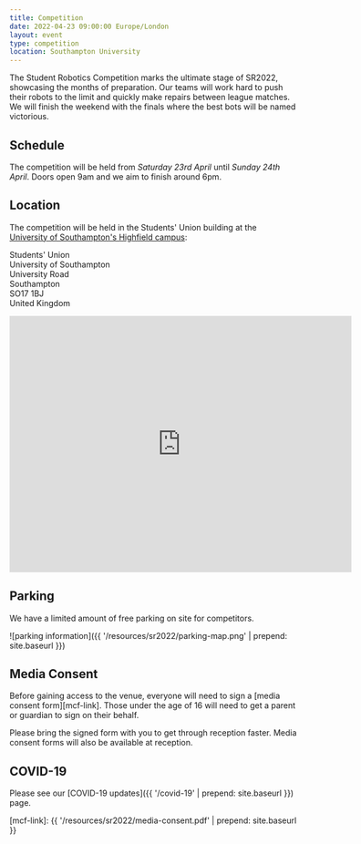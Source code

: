 ```yaml
---
title: Competition
date: 2022-04-23 09:00:00 Europe/London
layout: event
type: competition
location: Southampton University
---
```


The Student Robotics Competition marks the ultimate stage of SR2022, showcasing the months of preparation. Our teams will work hard to push their robots to the limit and quickly make repairs between league matches. We will finish the weekend with the finals where the best bots will be named victorious.

## Schedule

The competition will be held from *Saturday 23rd April* until *Sunday 24th April*. Doors open 9am and we aim to finish around 6pm.

## Location

The competition will be held in the Students' Union building at the [University of Southampton's Highfield campus][soton-campus-directions]:

Students' Union<br>
University of Southampton<br>
University Road<br>
Southampton<br>
SO17 1BJ<br>
United Kingdom<br>

<iframe title="Map highlighting the location of the venue" src="https://www.google.com/maps/embed?pb=!1m18!1m12!1m3!1d2514.4224296392836!2d-1.399433684090786!3d50.934400360256014!2m3!1f0!2f0!3f0!3m2!1i1024!2i768!4f13.1!3m3!1m2!1s0x487473f7089148ab%3A0xaeeea75e9ec72c88!2sUniversity+of+Southampton+Students&#39;+Union+(SUSU)!5e0!3m2!1sen!2suk!4v1551272133022" width="600" height="450" frameborder="0" style="border:0" allowfullscreen></iframe>

## Parking

We have a limited amount of free parking on site for competitors.

![parking information]({{ '/resources/sr2022/parking-map.png' | prepend: site.baseurl }})

## Media Consent

Before gaining access to the venue, everyone will need to sign a [media consent form][mcf-link]. Those under the age of 16 will need to get a parent or guardian to sign on their behalf.

Please bring the signed form with you to get through reception faster. Media consent forms will also be available at reception.

## COVID-19

Please see our [COVID-19 updates]({{ '/covid-19' | prepend: site.baseurl }}) page.

[teams-contact]: mailto:teams@studentrobotics.org
[soton-campus-directions]: http://www.southampton.ac.uk/about/visit/getting-to-our-campuses.page
[mcf-link]: {{ '/resources/sr2022/media-consent.pdf' | prepend: site.baseurl }}
